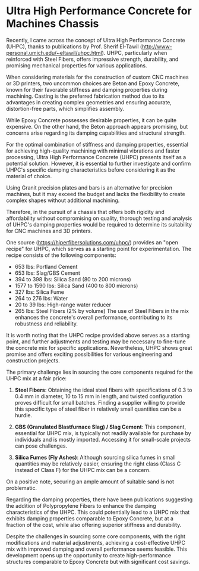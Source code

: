 # Ultra High Performance Concrete for Machines Chassis


Recently, I came across the concept of Ultra High Performance Concrete (UHPC), thanks to publications by Prof. Sherif El-Tawil (http://www-personal.umich.edu/~eltawil/uhpc.html). UHPC, particularly when reinforced with Steel Fibers, offers impressive strength, durability, and promising mechanical properties for various applications.

When considering materials for the construction of custom CNC machines or 3D printers, two uncommon choices are Beton and Epoxy Concrete, known for their favorable stiffness and damping properties during machining. Casting is the preferred fabrication method due to its advantages in creating complex geometries and ensuring accurate, distortion-free parts, which simplifies assembly.

While Epoxy Concrete possesses desirable properties, it can be quite expensive. On the other hand, the Beton approach appears promising, but concerns arise regarding its damping capabilities and structural strength.

For the optimal combination of stiffness and damping properties, essential for achieving high-quality machining with minimal vibrations and faster processing, Ultra High Performance Concrete (UHPC) presents itself as a potential solution. However, it is essential to further investigate and confirm UHPC's specific damping characteristics before considering it as the material of choice.

Using Granit precision plates and bars is an alternative for precision machines, but it may exceed the budget and lacks the flexibility to create complex shapes without additional machining.

Therefore, in the pursuit of a chassis that offers both rigidity and affordability without compromising on quality, thorough testing and analysis of UHPC's damping properties would be required to determine its suitability for CNC machines and 3D printers.



One source (https://hiperfibersolutions.com/uhpc/) provides an "open recipe" for UHPC, which serves as a starting point for experimentation. The recipe consists of the following components:

- 653 lbs: Portland Cement
- 653 lbs: Slag/GBS Cement
- 394 to 398 lbs: Silica Sand (80 to 200 microns)
- 1577 to 1590 lbs: Silica Sand (400 to 800 microns)
- 327 lbs: Silica Fume
- 264 to 276 lbs: Water
- 20 to 39 lbs: High-range water reducer
- 265 lbs: Steel Fibers (2% by volume)
The use of Steel Fibers in the mix enhances the concrete's overall performance, contributing to its robustness and reliability.

It is worth noting that the UHPC recipe provided above serves as a starting point, and further adjustments and testing may be necessary to fine-tune the concrete mix for specific applications. Nevertheless, UHPC shows great promise and offers exciting possibilities for various engineering and construction projects.



The primary challenge lies in sourcing the core components required for the UHPC mix at a fair price:

1. **Steel Fibers**: Obtaining the ideal steel fibers with specifications of 0.3 to 0.4 mm in diameter, 10 to 15 mm in length, and twisted configuration proves difficult for small batches. Finding a supplier willing to provide this specific type of steel fiber in relatively small quantities can be a hurdle.

2. **GBS (Granulated Blastfurnace Slag) / Slag Cement**: This component, essential for UHPC mix, is typically not readily available for purchase by individuals and is mostly imported. Accessing it for small-scale projects can pose challenges.

3. **Silica Fumes (Fly Ashes)**: Although sourcing silica fumes in small quantities may be relatively easier, ensuring the right class (Class C instead of Class F) for the UHPC mix can be a concern.

On a positive note, securing an ample amount of suitable sand is not problematic.

Regarding the damping properties, there have been publications suggesting the addition of Polypropylene Fibers to enhance the damping characteristics of the UHPC. This could potentially lead to a UHPC mix that exhibits damping properties comparable to Epoxy Concrete, but at a fraction of the cost, while also offering superior stiffness and durability.

Despite the challenges in sourcing some core components, with the right modifications and material adjustments, achieving a cost-effective UHPC mix with improved damping and overall performance seems feasible. This development opens up the opportunity to create high-performance structures comparable to Epoxy Concrete but with significant cost savings.

